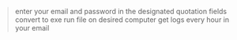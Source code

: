 >enter your email and password in the designated quotation fields
>convert to exe
>run file on desired computer
>get logs every hour in your email
